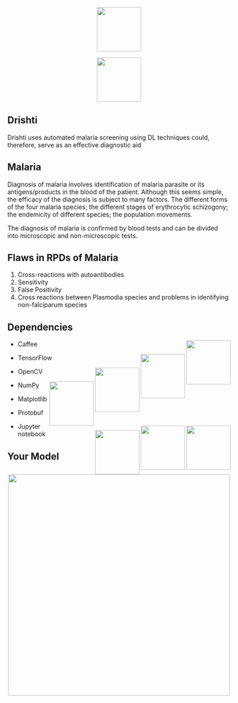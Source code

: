 <p align="center"><img src="https://i.imgur.com/NXgkPSs.png" width="100" /></p>
<p align="center"><img src="https://raw.githubusercontent.com/dwyl/repo-badges/master/highresPNGs/build-passing.png" width="100" /></p>


<h2>Drishti</h2>
Drishti uses automated malaria screening using DL techniques could, therefore, serve as an effective diagnostic aid

## Malaria
Diagnosis of malaria involves identification of malaria parasite or its antigens/products in the blood of the patient. Although this seems simple, the efficacy of the diagnosis is subject to many factors. The different forms of the four malaria species; the different stages of erythrocytic schizogony; the endemicity of different species; the population movements.

The diagnosis of malaria is confirmed by blood tests and can be divided into microscopic and non-microscopic tests.

## Flaws in RPDs of Malaria
1) Cross-reactions with autoantibodies
2) Sensitivity
3) False Positivity
4) Cross reactions between Plasmodia species and problems in identifying non-falciparum species

## Dependencies
<ul>
  <li><p >Caffee<a href="#" ><img src="https://img.shields.io/badge/api-reference-blue.svg" width="100" align="right" /></a></p></li>
  <li><p >TensorFlow<a href="#" ><img src="https://img.shields.io/badge/api-reference-blue.svg" width="100" align="right" /></a></p></li>
 <li><p >OpenCV<a href="#" ><img src="https://img.shields.io/badge/api-reference-blue.svg" width="100" align="right" /></a></p></li>
 <li><p >NumPy<a href="#" ><img src="https://img.shields.io/badge/api-reference-blue.svg" width="100" align="right" /></a></p></li>
 <li><p >Matplotlib<a href="#" ><img src="https://img.shields.io/badge/api-reference-blue.svg" width="100" align="right" /></a></p></li>
 <li><p >Protobuf<a href="#" ><img src="https://img.shields.io/badge/api-reference-blue.svg" width="100" align="right" /></a></p></li>
 <li><p >Jupyter notebook<a href="#" ><img src="https://img.shields.io/badge/api-reference-blue.svg" width="100" align="right" /></a></p></li>
 
</ul>

## Your Model
<p align="center"><img src="https://static1.squarespace.com/static/54856bade4b0c4cdfb17e3c0/t/58278379f7e0ab81d3e68c5a/1478984571373/" width="500" /></p>
